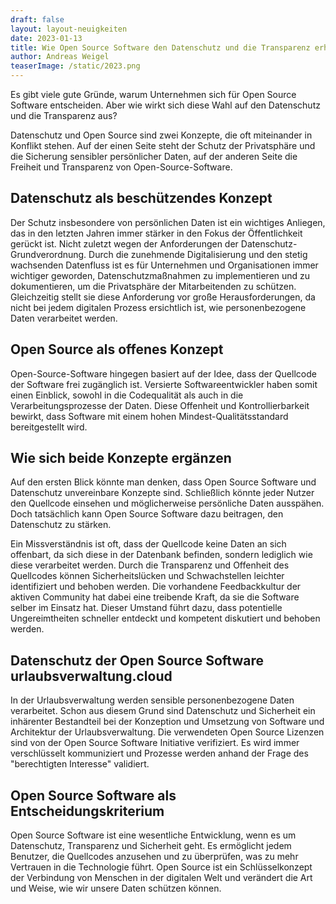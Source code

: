 ```yaml
---
draft: false
layout: layout-neuigkeiten
date: 2023-01-13
title: Wie Open Source Software den Datenschutz und die Transparenz erhöht
author: Andreas Weigel
teaserImage: /static/2023.png
---
```


Es gibt viele gute Gründe, warum Unternehmen sich für Open Source Software entscheiden. 
Aber wie wirkt sich diese Wahl auf den Datenschutz und die Transparenz aus?

<!-- more -->

Datenschutz und Open Source sind zwei Konzepte, die oft miteinander in Konflikt stehen.
Auf der einen Seite steht der Schutz der Privatsphäre und die Sicherung sensibler persönlicher Daten, 
auf der anderen Seite die Freiheit und Transparenz von Open-Source-Software.

## Datenschutz als beschützendes Konzept

Der Schutz insbesondere von persönlichen Daten ist ein wichtiges Anliegen, 
das in den letzten Jahren immer stärker in den Fokus der Öffentlichkeit gerückt ist.
Nicht zuletzt wegen der Anforderungen der Datenschutz-Grundverordnung. 
Durch die zunehmende Digitalisierung und den stetig wachsenden Datenfluss ist es für Unternehmen und Organisationen 
immer wichtiger geworden, Datenschutzmaßnahmen zu implementieren und zu dokumentieren, um die Privatsphäre der Mitarbeitenden zu schützen.
Gleichzeitig stellt sie diese Anforderung vor große Herausforderungen, da nicht bei jedem digitalen Prozess ersichtlich ist,
wie personenbezogene Daten verarbeitet werden.


## Open Source als offenes Konzept

Open-Source-Software hingegen basiert auf der Idee, dass der Quellcode der Software frei zugänglich ist. Versierte 
Softwareentwickler haben somit einen Einblick, sowohl in die Codequalität als auch in die Verarbeitungsprozesse der Daten.
Diese Offenheit und Kontrollierbarkeit bewirkt, dass Software mit einem hohen Mindest-Qualitätsstandard bereitgestellt wird.

## Wie sich beide Konzepte ergänzen

Auf den ersten Blick könnte man denken, dass Open Source Software und Datenschutz unvereinbare Konzepte sind.
Schließlich könnte jeder Nutzer den Quellcode einsehen und möglicherweise persönliche Daten ausspähen.
Doch tatsächlich kann Open Source Software dazu beitragen, den Datenschutz zu stärken.

Ein Missverständnis ist oft, dass der Quellcode keine Daten an sich offenbart, da sich diese in der Datenbank befinden, 
sondern lediglich wie diese verarbeitet werden. 
Durch die Transparenz und Offenheit des Quellcodes können Sicherheitslücken und Schwachstellen leichter identifiziert und behoben werden.
Die vorhandene Feedbackkultur der aktiven Community hat dabei eine treibende Kraft, da sie die Software selber im Einsatz hat.
Dieser Umstand führt dazu, dass potentielle Ungereimtheiten schneller entdeckt und kompetent diskutiert und behoben werden.

## Datenschutz der Open Source Software urlaubsverwaltung.cloud

In der Urlaubsverwaltung werden sensible personenbezogene Daten verarbeitet. Schon aus diesem Grund sind Datenschutz und 
Sicherheit ein inhärenter Bestandteil bei der Konzeption und Umsetzung von Software und Architektur der Urlaubsverwaltung.
Die verwendeten Open Source Lizenzen sind von der Open Source Software Initiative verifiziert.
Es wird immer verschlüsselt kommuniziert und Prozesse werden anhand der Frage des "berechtigten Interesse" validiert.

## Open Source Software als Entscheidungskriterium

Open Source Software ist eine wesentliche Entwicklung, wenn es um Datenschutz, Transparenz und Sicherheit geht. 
Es ermöglicht jedem Benutzer, die Quellcodes anzusehen und zu überprüfen, was zu mehr Vertrauen in die Technologie führt. 
Open Source ist ein Schlüsselkonzept der Verbindung von Menschen in der digitalen Welt und verändert die Art und Weise, 
wie wir unsere Daten schützen können. 

